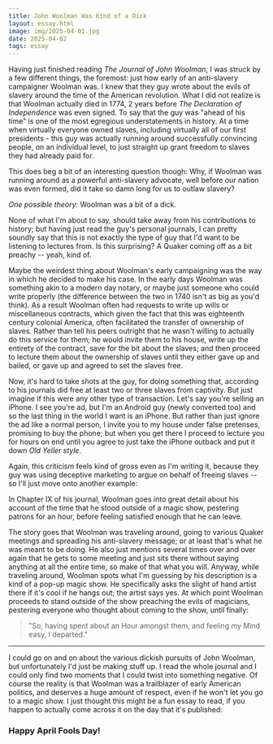 ```yaml
---
title: John Woolman Was Kind of a Dick
layout: essay.html
image: img/2025-04-01.jpg
date: 2025-04-02
tags: essay 
---
```


Having just finished reading *The Journal of John Woolman*, I was struck by a few different things, the foremost: just how early of an anti-slavery campaigner Woolman was. I knew that they guy wrote about the evils of slavery around the time of the American revolution. What I did not realize is that Woolman actually died in 1774, 2 years before *The Declaration of Independence* was even signed. To say that the guy was "ahead of his time" is one of the most egregious understatements in history. At a time when virtually everyone owned slaves, including virtually all of our first presidents - this guy was actually running around successfully convincing people, on an individual level, to just straight up grant freedom to slaves they had already paid for.

This does beg a bit of an interesting question though: Why, if Woolman was running around as a powerful anti-slavery advocate, well before our nation was even formed, did it take so damn long for us to outlaw slavery? 

*One possible theory:* Woolman was a bit of a dick. 

None of what I'm about to say, should take away from his contributions to history; but having just read the guy's personal journals, I can pretty soundly say that this is not exactly the type of guy that I'd want to be listening to lectures from. Is this surprising? A Quaker coming off as a bit preachy -- yeah, kind of. 

Maybe the weirdest thing about Woolman's early campaigning was the way in which he decided to make his case. In the early days Woolman was something akin to a modern day notary, or maybe just someone who could write properly (the difference between the two in 1740 isn't as big as you'd think). As a result Woolman often had requests to write up wills or miscellaneous contracts, which given the fact that this was eighteenth century colonial America, often facilitated the transfer of ownership of slaves. Rather than tell his peers outright that he wasn't willing to actually do this service for them; he would invite them to his house, write up the entirety of the contract, save for the bit about the slaves; and then proceed to lecture them about the ownership of slaves until they either gave up and bailed, or gave up and agreed to set the slaves free. 

Now, it's hard to take shots at the guy, for doing something that, according to his journals did free at least two or three slaves from captivity. But just imagine if this were any other type of transaction. Let's say you're selling an iPhone. I see you're ad, but I'm an Android guy (newly converted too) and so the last thing in the world I want is an iPhone. But rather than just ignore the ad like a normal person, I invite you to my house under false pretenses, promising to buy the phone; but when you get there I proceed to lecture you for hours on end until you agree to just take the iPhone outback and put it down *Old Yeller style*. 

Again, this criticism feels kind of gross even as I'm writing it, because they guy was using deceptive marketing to argue on behalf of freeing slaves -- so I'll just move onto another example: 

In Chapter IX of his journal, Woolman goes into great detail about his account of the time that he stood outside of a magic show, pestering patrons for an hour, before feeling satisfied enough that he can leave.

The story goes that Woolman was traveling around, going to various Quaker meetings and spreading his anti-slavery message; or at least that's what he was meant to be doing. He also just mentions several times over and over again that he gets to some meeting and just sits there without saying anything at all the entire time, so make of that what you will. Anyway, while traveling around, Woolman spots what I'm guessing by his description is a kind of a pop-up magic show. He specifically asks the slight of hand artist there if it's cool if he hangs out; the artist says yes. At which point Woolman proceeds to stand outside of the show preaching the evils of magicians, pestering everyone who thought about coming to the show, until finally: 

> "So, having spent about an Hour amongst them, and feeling my Mind easy, I departed."

---

I could go on and on about the various dickish pursuits of John Woolman, but unfortunately I'd just be making stuff up. I read the whole journal and I could only find two moments that I could twist into something negative. Of course the reality is that Woolman was a trailblazer of early American politics, and deserves a huge amount of respect, even if he won't let you go to a magic show. I just thought this might be a fun essay to read, if you happen to actually come across it on the day that it's published: 

### Happy April Fools Day!
